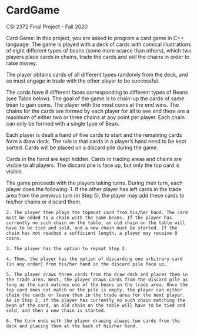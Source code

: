 # CardGame
 CSI 2372 Final Project - Fall 2020

Card Game:
In this project, you are asked to program a card game in C++ language. The game is played with a deck of cards with comical illustrations of eight different types of beans (some more scarce than others), which two players place cards in chains, trade the cards and sell the chains in order to raise money.
 
The player obtains cards of all different types randomly from the deck, and so must engage in trade with the other player to be successful.

The cards have 8 different faces corresponding to different types of Beans (see Table below). The goal of the game is to chain-up the cards of same bean to gain coins. The player with the most coins at the end wins. The chains for the cards are formed by each player for all to see and there are a maximum of either two or three chains at any point per player. Each chain can only be formed with a single type of Bean.

Each player is dealt a hand of five cards to start and the remaining cards form a draw deck. The rule is that cards in a player’s hand need to be kept sorted. Cards will be placed on a discard pile during the game.

Cards in the hand are kept hidden. Cards in trading areas and chains are visible to all players. The discard pile is face up, but only the top card is visible.

The game proceeds with the players taking turns. During their turn, each player does the following:
    1. If the other player has left cards in the trade area from the previous turn (in Step 5), the player may add these cards to his/her chains or discard them.

    2. The player then plays the topmost card from his/her hand. The card must be added to a chain with the same beans. If the player has currently no such chain on the table, an old chain on the table will have to be tied and sold, and a new chain must be started. If the chain has not reached a sufficient length, a player may receive 0 coins.

    3. The player has the option to repeat Step 2.

    4. Then, the player has the option of discarding one arbitrary card (in any order) from his/her hand on the discard pile face up.

    5. The player draws three cards from the draw deck and places them in the trade area. Next, the player draws cards from the discard pile as long as the card matches one of the beans in the trade area. Once the top card does not match or the pile is empty, the player can either chain the cards or leave them in the trade area for the next player. As in Step 2, if the player has currently no such chain matching the bean of the card, an old chain on the table will have to be tied and sold, and then a new chain is started.

    6. The turn ends with the player drawing always two cards from the deck and placing them at the back of his/her hand.
